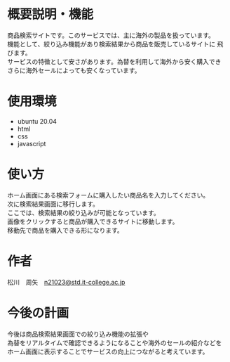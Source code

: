# 概要説明・機能

商品検索サイトです。このサービスでは、主に海外の製品を扱っています。<br>
機能として、絞り込み機能があり検索結果から商品を販売しているサイトに
飛びます。<br>
サービスの特徴として安さがあります。為替を利用して海外から安く購入でき<br>
さらに海外セールによっても安くなっています。

# 使用環境

* ubuntu 20.04
* html
* css
* javascript

# 使い方

ホーム画面にある検索フォームに購入したい商品名を入力してください。<br>
次に検索結果画面に移行します。<br>
ここでは、検索結果の絞り込みが可能となっています。<br>
画像をクリックすると商品が購入できるサイトに移動します。<br>
移動先で商品を購入できる形になります。

# 作者

松川　周矢　n21023@std.it-college.ac.jp

# 今後の計画

今後は商品検索結果画面での絞り込み機能の拡張や<br>
為替をリアルタイムで確認できるようになることや海外のセールの紹介などを<br>
ホーム画面に表示することでサービスの向上につながると考えています。





